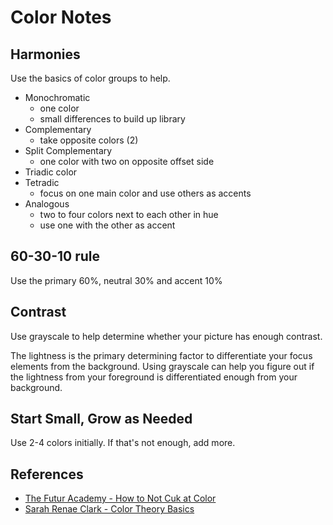 Color Notes
===

Harmonies
---

Use the basics of color groups to help.

* Monochromatic
  - one color
  - small differences to build up library
* Complementary 
  - take opposite colors (2)
* Split Complementary
  - one color with two on opposite offset side
* Triadic color
* Tetradic
  - focus on one main color and use others as accents
* Analogous
  - two to four colors next to each other in hue
  - use one with the other as accent


60-30-10 rule
---

Use the primary 60%, neutral 30% and accent 10%

Contrast
---

Use grayscale to help determine whether your picture has enough contrast.

The lightness is the primary determining factor to differentiate your focus
elements from the background.
Using grayscale can help you figure out if the lightness from your foreground
is differentiated enough from your background.

Start Small, Grow as Needed
---

Use 2-4 colors initially.
If that's not enough, add more.





References
---

* [The Futur Academy - How to Not Cuk at Color](https://www.youtube.com/watch?v=C1rQQ_YpgcI)
* [Sarah Renae Clark - Color Theory Basics](https://www.youtube.com/watch?v=YeI6Wqn4I78)
